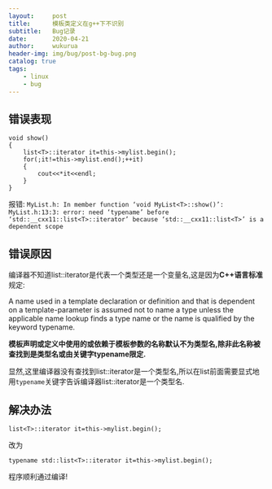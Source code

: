 ```yaml
---
layout:     post
title:      模板类定义在g++下不识别
subtitle:   Bug记录
date:       2020-04-21
author:     wukurua
header-img: img/bug/post-bg-bug.png
catalog: true
tags:
    - linux
    - bug
---
```


## 错误表现 ##

	void show()
	{
		list<T>::iterator it=this->mylist.begin();
		for(;it!=this->mylist.end();++it)
		{
			cout<<*it<<endl;
		}
	}

报错:
`MyList.h: In member function ‘void MyList<T>::show()’:
MyList.h:13:3: error: need ‘typename’ before ‘std::__cxx11::list<T>::iterator’ because ‘std::__cxx11::list<T>’ is a dependent scope`

## 错误原因 ##
编译器不知道list<T>::iterator是代表一个类型还是一个变量名,这是因为**C++语言标准**规定:

A name used in a template declaration or definition and that is dependent on a template-parameter is assumed not to name a type unless the applicable name lookup finds a type name or the name is qualified by the keyword typename.

**模板声明或定义中使用的或依赖于模板参数的名称默认不为类型名,除非此名称被查找到是类型名或由关键字typename限定.**

显然,这里编译器没有查找到list<T>::iterator是一个类型名,所以在list<T>前面需要显式地用`typename`关键字告诉编译器list<T>::iterator是一个类型名.

## 解决办法 ##

	list<T>::iterator it=this->mylist.begin();

改为

	typename std::list<T>::iterator it=this->mylist.begin();

程序顺利通过编译!